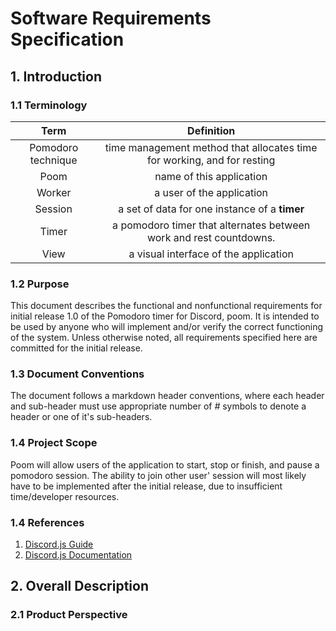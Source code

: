 # Software Requirements Specification

## 1. Introduction

### 1.1 Terminology
| Term | Definition |
| :--: | :--: |
| Pomodoro technique | time management method that allocates time for working, and for resting |
| Poom | name of this application |
| Worker | a user of the application |
| Session | a set of data for one instance of a **timer** | 
| Timer | a pomodoro timer that alternates between work and rest countdowns. |
| View | a visual interface of the application |

### 1.2 Purpose
This document describes the functional and nonfunctional requirements for initial release 1.0 of the
Pomodoro timer for Discord, poom. It is intended to be used by anyone who will implement and/or verify the correct functioning of the system. Unless otherwise noted, all requirements specified here are committed for the initial release.

### 1.3 Document Conventions
The document follows a markdown header conventions, where each header and sub-header must use appropriate number of _#_ symbols to denote a header or one of it's sub-headers.

### 1.4 Project Scope
Poom will allow users of the application to start, stop or finish, and pause a pomodoro session. The ability to join other user' session will most likely have to be implemented after the initial release, due to insufficient time/developer resources.

### 1.4 References
1. [Discord.js Guide](https://discordjs.guide/#before-you-begin)
2. [Discord.js Documentation](https://old.discordjs.dev/#/docs/discord.js/14.13.0/general/welcome)

## 2. Overall Description

### 2.1 Product Perspective
 
